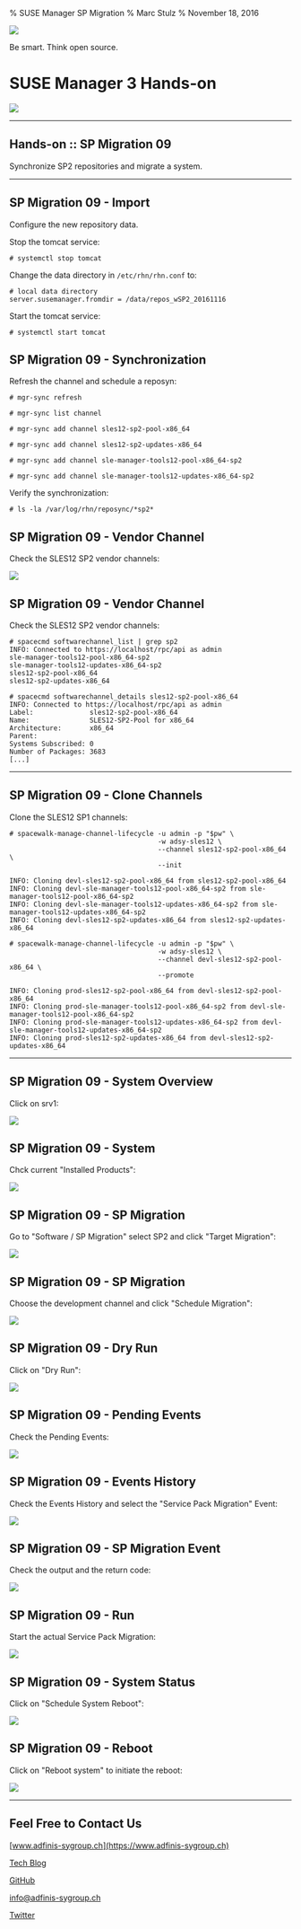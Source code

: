 % SUSE Manager SP Migration
% Marc Stulz
% November 18, 2016

![](static/adfinis_sygroup_logo.png)

Be smart. Think open source.

# SUSE Manager 3 Hands-on

![](static/suma.png)

---

## Hands-on :: SP Migration 09

Synchronize SP2 repositories and migrate a system.

---

## SP Migration 09 - Import

Configure the new repository data.

Stop the tomcat service:

```text
# systemctl stop tomcat
```

Change the data directory in `/etc/rhn/rhn.conf` to:

```text
# local data directory
server.susemanager.fromdir = /data/repos_wSP2_20161116
```

Start the tomcat service:

```text
# systemctl start tomcat
```

## SP Migration 09 - Synchronization

Refresh the channel and schedule a reposyn:

```text
# mgr-sync refresh

# mgr-sync list channel

# mgr-sync add channel sles12-sp2-pool-x86_64

# mgr-sync add channel sles12-sp2-updates-x86_64

# mgr-sync add channel sle-manager-tools12-pool-x86_64-sp2

# mgr-sync add channel sle-manager-tools12-updates-x86_64-sp2
```

Verify the synchronization:

```text
# ls -la /var/log/rhn/reposync/*sp2*
```

## SP Migration 09 - Vendor Channel

Check the SLES12 SP2 vendor channels:

![](static/webui_01_channels.png)

## SP Migration 09 - Vendor Channel

Check the SLES12 SP2 vendor channels:

```text
# spacecmd softwarechannel_list | grep sp2
INFO: Connected to https://localhost/rpc/api as admin
sle-manager-tools12-pool-x86_64-sp2
sle-manager-tools12-updates-x86_64-sp2
sles12-sp2-pool-x86_64
sles12-sp2-updates-x86_64

# spacecmd softwarechannel_details sles12-sp2-pool-x86_64
INFO: Connected to https://localhost/rpc/api as admin
Label:              sles12-sp2-pool-x86_64
Name:               SLES12-SP2-Pool for x86_64
Architecture:       x86_64
Parent:             
Systems Subscribed: 0
Number of Packages: 3683
[...]
```

---

## SP Migration 09 - Clone Channels

Clone the SLES12 SP1 channels:

```text
# spacewalk-manage-channel-lifecycle -u admin -p "$pw" \
                                     -w adsy-sles12 \
                                     --channel sles12-sp2-pool-x86_64 \
                                     --init

INFO: Cloning devl-sles12-sp2-pool-x86_64 from sles12-sp2-pool-x86_64
INFO: Cloning devl-sle-manager-tools12-pool-x86_64-sp2 from sle-manager-tools12-pool-x86_64-sp2
INFO: Cloning devl-sle-manager-tools12-updates-x86_64-sp2 from sle-manager-tools12-updates-x86_64-sp2
INFO: Cloning devl-sles12-sp2-updates-x86_64 from sles12-sp2-updates-x86_64

# spacewalk-manage-channel-lifecycle -u admin -p "$pw" \
                                     -w adsy-sles12 \
                                     --channel devl-sles12-sp2-pool-x86_64 \
                                     --promote

INFO: Cloning prod-sles12-sp2-pool-x86_64 from devl-sles12-sp2-pool-x86_64
INFO: Cloning prod-sle-manager-tools12-pool-x86_64-sp2 from devl-sle-manager-tools12-pool-x86_64-sp2
INFO: Cloning prod-sle-manager-tools12-updates-x86_64-sp2 from devl-sle-manager-tools12-updates-x86_64-sp2
INFO: Cloning prod-sles12-sp2-updates-x86_64 from devl-sles12-sp2-updates-x86_64
```

---

## SP Migration 09 - System Overview

Click on srv1:

![](static/webui_02_system_overview.png)

## SP Migration 09 - System

Chck current "Installed Products":

![](static/webui_03_system_srv1.png)

## SP Migration 09 - SP Migration

Go to "Software / SP Migration" select SP2 and click "Target Migration":

![](static/webui_04_sp_migration.png)

## SP Migration 09 -  SP Migration

Choose the development channel and click "Schedule Migration":

![](static/webui_05_sp_migration.png)

## SP Migration 09 - Dry Run

Click on "Dry Run":

![](static/webui_06_sp_migration.png)

## SP Migration 09 - Pending Events

Check the Pending Events:

![](static/webui_08_sp_migration.png)

## SP Migration 09 - Events History

Check the Events History and select the "Service Pack Migration" Event:

![](static/webui_09_sp_migration.png)

## SP Migration 09 - SP Migration Event

Check the output and the return code:

![](static/webui_10_sp_migration.png)

## SP Migration 09 - Run

Start the actual Service Pack Migration:

![](static/webui_11_sp_migration.png)

## SP Migration 09 - System Status

Click on "Schedule System Reboot":

![](static/webui_12_sp_migration.png)

## SP Migration 09 - Reboot

Click on "Reboot system" to initiate the reboot:

![](static/webui_13_sp_migration.png)

---

## Feel Free to Contact Us

[www.adfinis-sygroup.ch](https://www.adfinis-sygroup.ch)

[Tech Blog](https://www.adfinis-sygroup.ch/blog)

[GitHub](https://github.com/adfinis-sygroup)

<info@adfinis-sygroup.ch>

[Twitter](https://twitter.com/adfinissygroup)
